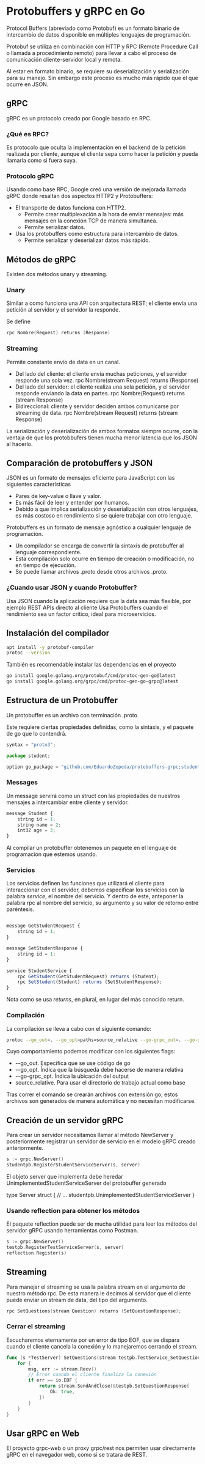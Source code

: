 # Protobuffers y gRPC en Go

Protocol Buffers (abreviado como Protobuf) es un formato binario de intercambio de datos disponible en múltiples lenguajes de programación.

Protobuf se utiliza en combinación con HTTP y RPC (Remote Procedure Call o llamada a procedimiento remoto) para llevar a cabo el proceso de comunicación cliente-servidor local y remota.

Al estar en formato binario, se requiere su deserialización y serialización para su manejo. Sin embargo este proceso es mucho más rápido que el que ocurre en JSON.

## gRPC

gRPC es un protocolo creado por Google basado en RPC.

### ¿Qué es RPC?


Es protocolo que oculta la implementación en el backend de la petición realizada por cliente, aunque el cliente sepa como hacer la petición y pueda llamarla como si fuera suya.

### Protocolo gRPC

Usando como base RPC, Google creó una versión de mejorada llamada gRPC donde resaltan dos aspectos HTTP2 y Protobuffers:

* El transporte de datos funciona con HTTP2.
    * Permite crear multiplexación a la hora de enviar mensajes: más mensajes en la conexión TCP de manera simultanea.
    * Permite serializar datos.
* Usa los protobuffers como estructura para intercambio de datos.
    * Permite serializar y deserializar datos más rápido.

## Métodos de gRPC

Existen dos métodos unary y streaming.

### Unary

Similar a como funciona una API con arquitectura REST; el cliente envía una petición al servidor y el servidor la responde.

Se define

``` go
rpc Nombre(Request) returns (Response)
```

### Streaming

Permite constante envío de data en un canal.

* Del lado del cliente: el cliente envía muchas peticiones, y el servidor responde una sola vez. rpc Nombre(stream Request) returns (Response)
* Del lado del servidor: el cliente realiza una sola petición, y el servidor responde enviando la data en partes. rpc Nombre(Request) returns (stream Response)
* Bidireccional: cliente y servidor deciden ambos comunicarse por streaming de data. rpc Nombre(stream Request) returns (stream Response)

La serialización y deserialización de ambos formatos siempre ocurre, con la ventaja de que los protobbufers tienen mucha menor latencia que los JSON al hacerlo.

## Comparación de protobuffers y JSON

JSON es un formato de mensajes eficiente para JavaScript con las siguientes características

* Pares de key-value o llave y valor.
* Es más fácil de leer y entender por humanos.
* Debido a que implica serialización y deserialización con otros lenguajes, es más costoso en rendimiento si se quiere trabajar con otro lenguaje.

Protobuffers es un formato de mensaje agnóstico a cualquier lenguaje de programación.

* Un compilador se encarga de convertir la sintaxis de protobuffer al lenguaje correspondiente.
* Esta compilación solo ocurre en tiempo de creación o modificación, no en tiempo de ejecución.
* Se puede llamar archivos .proto desde otros archivos .proto.

### ¿Cuando usar JSON y cuando Protobuffer?

Usa JSON cuando la aplicación requiere que la data sea más flexible, por ejemplo REST APIs directo al cliente
Usa Protobuffers cuando el rendimiento sea un factor crítico, ideal para microservicios.


## Instalación del compilador

```bash
apt install -y protobuf-compiler
protoc --version
```

También es recomendable instalar las dependencias en el proyecto

```bash
go install google.golang.org/protobuf/cmd/protoc-gen-go@latest
go install google.golang.org/grpc/cmd/protoc-gen-go-grpc@latest
```

## Estructura de un Protobuffer

Un protobuffer es un archivo con terminación .proto

Este requiere ciertas propiedades definidas, como la sintaxis, y el paquete de go que lo contendrá.

```javascript
syntax = "proto3";

package student;

option go_package = "github.com/EduardoZepeda/protobuffers-grpc;studentpb";
```

### Messages

Un message servirá como un struct con las propiedades de nuestros mensajes a intercambiar entre cliente y servidor.

```javascript
message Student {
    string id = 1;
    string name = 2;
    int32 age = 3;
}
```

Al compilar un protobuffer obtenemos un paquete en el lenguaje de programación que estemos usando.

### Servicios

Los servicios definen las funciones que utilizará el cliente para interaccionar con el servidor, debemos especificar los servicios con la palabra *service*, el nombre del servicio. Y dentro de este, anteponer la palabra rpc al nombre del servicio, su argumento y su valor de retorno entre paréntesis.

```javascript

message GetStudentRequest {
    string id = 1;
}

message SetStudentResponse {
    string id = 1;
}

service StudentService {
    rpc GetStudent(GetStudentRequest) returns (Student);
    rpc SetStudent(Student) returns (SetStudentResponse);
}
```

Nota como se usa *returns*, en plural, en lugar del más conocido return.

### Compilación

La compilación se lleva a cabo con el siguiente comando:

```bash
protoc --go_out=. --go_opt=paths=source_relative --go-grpc_out=. --go-grpc_opt=paths=source_relative proto/student.proto
```

Cuyo comportamiento podemos modificar con los siguientes flags:

* --go_out. Especifica que se use código de go
* --go_opt. Índica que la búsqueda debe hacerse de manera relativa
* --go-grpc_opt. Índica la ubicación del output
* source_relative. Para usar el directorio de trabajo actual como base

Tras correr el comando se crearán archivos con extensión go, estos archivos son generados de manera automática y no necesitan modificarse.

## Creación de un servidor gRPC

Para crear un servidor necesitamos llamar al método NewServer y posteriormente registrar un servidor de servicio en el modelo gRPC creado anteriormente.

```go
s := grpc.NewServer()
studentpb.RegisterStudentServiceServer(s, server)
```

El objeto server que implementa debe heredar UnimplementedStudentServiceServer del protobuffer generado

type Server struct {
	// ...
	studentpb.UnimplementedStudentServiceServer
}

### Usando reflection para obtener los métodos

El paquete reflection puede ser de mucha utilidad para leer los métodos del servidor gRPC usando herramientas como Postman.

```go
s := grpc.NewServer()
testpb.RegisterTestServiceServer(s, server)
reflection.Register(s)
```

## Streaming

Para manejar el streaming se usa la palabra stream en el argumento de nuestro método rpc. De esta manera le decimos al servidor que el cliente puede enviar un stream de data, del tipo del argumento.

```go
rpc SetQuestions(stream Question) returns (SetQuestionResponse);
```

### Cerrar el streaming

Escucharemos eternamente por un error de tipo EOF, que se dispara cuando el cliente cancela la conexión y lo manejaremos cerrando el stream.

```go
func (s *TestServer) SetQuestions(stream testpb.TestService_SetQuestionsServer) error {
	for {
		msg, err := stream.Recv()
		// Error cuando el cliente finaliza la conexión
		if err == io.EOF {
			return stream.SendAndClose(&testpb.SetQuestionResponse{
				Ok: true,
			})
		}
	}
}
```

## Usar gRPC en Web

El proyecto grpc-web o un proxy grpc/rest nos permiten usar directamente gRPC en el navegador web, como si se tratara de REST. 
